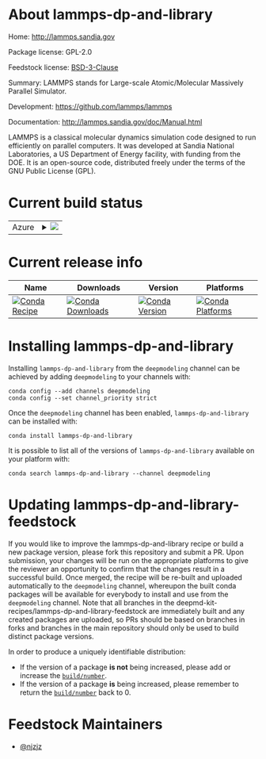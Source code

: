 About lammps-dp-and-library
===========================

Home: http://lammps.sandia.gov

Package license: GPL-2.0

Feedstock license: [BSD-3-Clause](https://github.com/deepmd-kit-recipes/lammps-dp-feedstock/blob/master/LICENSE.txt)

Summary: LAMMPS stands for Large-scale Atomic/Molecular Massively Parallel Simulator.

Development: https://github.com/lammps/lammps

Documentation: http://lammps.sandia.gov/doc/Manual.html

LAMMPS is a classical molecular dynamics simulation code designed to
run efficiently on parallel computers.  It was developed at Sandia
National Laboratories, a US Department of Energy facility, with
funding from the DOE.  It is an open-source code, distributed freely
under the terms of the GNU Public License (GPL).


Current build status
====================


<table>
    
  <tr>
    <td>Azure</td>
    <td>
      <details>
        <summary>
          <a href="https://dev.azure.com/deepmd-kit-recipes/feedstock-builds/_build/latest?definitionId=3&branchName=master">
            <img src="https://dev.azure.com/deepmd-kit-recipes/feedstock-builds/_apis/build/status/lammps-dp-feedstock?branchName=master">
          </a>
        </summary>
        <table>
          <thead><tr><th>Variant</th><th>Status</th></tr></thead>
          <tbody><tr>
              <td>linux_64</td>
              <td>
                <a href="https://dev.azure.com/deepmd-kit-recipes/feedstock-builds/_build/latest?definitionId=3&branchName=master">
                  <img src="https://dev.azure.com/deepmd-kit-recipes/feedstock-builds/_apis/build/status/lammps-dp-feedstock?branchName=master&jobName=linux&configuration=linux_64_" alt="variant">
                </a>
              </td>
            </tr><tr>
              <td>linux_ppc64le</td>
              <td>
                <a href="https://dev.azure.com/deepmd-kit-recipes/feedstock-builds/_build/latest?definitionId=3&branchName=master">
                  <img src="https://dev.azure.com/deepmd-kit-recipes/feedstock-builds/_apis/build/status/lammps-dp-feedstock?branchName=master&jobName=linux&configuration=linux_ppc64le_" alt="variant">
                </a>
              </td>
            </tr>
          </tbody>
        </table>
      </details>
    </td>
  </tr>
</table>

Current release info
====================

| Name | Downloads | Version | Platforms |
| --- | --- | --- | --- |
| [![Conda Recipe](https://img.shields.io/badge/recipe-lammps--dp--and--library-green.svg)](https://anaconda.org/deepmodeling/lammps-dp-and-library) | [![Conda Downloads](https://img.shields.io/conda/dn/deepmodeling/lammps-dp-and-library.svg)](https://anaconda.org/deepmodeling/lammps-dp-and-library) | [![Conda Version](https://img.shields.io/conda/vn/deepmodeling/lammps-dp-and-library.svg)](https://anaconda.org/deepmodeling/lammps-dp-and-library) | [![Conda Platforms](https://img.shields.io/conda/pn/deepmodeling/lammps-dp-and-library.svg)](https://anaconda.org/deepmodeling/lammps-dp-and-library) |

Installing lammps-dp-and-library
================================

Installing `lammps-dp-and-library` from the `deepmodeling` channel can be achieved by adding `deepmodeling` to your channels with:

```
conda config --add channels deepmodeling
conda config --set channel_priority strict
```

Once the `deepmodeling` channel has been enabled, `lammps-dp-and-library` can be installed with:

```
conda install lammps-dp-and-library
```

It is possible to list all of the versions of `lammps-dp-and-library` available on your platform with:

```
conda search lammps-dp-and-library --channel deepmodeling
```




Updating lammps-dp-and-library-feedstock
========================================

If you would like to improve the lammps-dp-and-library recipe or build a new
package version, please fork this repository and submit a PR. Upon submission,
your changes will be run on the appropriate platforms to give the reviewer an
opportunity to confirm that the changes result in a successful build. Once
merged, the recipe will be re-built and uploaded automatically to the
`deepmodeling` channel, whereupon the built conda packages will be available for
everybody to install and use from the `deepmodeling` channel.
Note that all branches in the deepmd-kit-recipes/lammps-dp-and-library-feedstock are
immediately built and any created packages are uploaded, so PRs should be based
on branches in forks and branches in the main repository should only be used to
build distinct package versions.

In order to produce a uniquely identifiable distribution:
 * If the version of a package **is not** being increased, please add or increase
   the [``build/number``](https://docs.conda.io/projects/conda-build/en/latest/resources/define-metadata.html#build-number-and-string).
 * If the version of a package **is** being increased, please remember to return
   the [``build/number``](https://docs.conda.io/projects/conda-build/en/latest/resources/define-metadata.html#build-number-and-string)
   back to 0.

Feedstock Maintainers
=====================

* [@njzjz](https://github.com/njzjz/)

